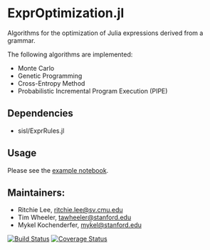 # ExprOptimization.jl

Algorithms for the optimization of Julia expressions derived from a grammar.  

The following algorithms are implemented:
* Monte Carlo
* Genetic Programming
* Cross-Entropy Method
* Probabilistic Incremental Program Execution (PIPE)

## Dependencies

* sisl/ExprRules.jl

## Usage

Please see the [example notebook](http://nbviewer.ipython.org/github/sisl/ExprOptimization.jl/blob/master/examples/symbolic_regression.ipynb).


## Maintainers:

* Ritchie Lee, ritchie.lee@sv.cmu.edu
* Tim Wheeler, tawheeler@stanford.edu
* Mykel Kochenderfer, mykel@stanford.edu

[![Build Status](https://travis-ci.org/sisl/ExprOptimization.jl.svg?branch=master)](https://travis-ci.org/sisl/ExprOptimization.jl) [![Coverage Status](https://coveralls.io/repos/sisl/ExprOptimization.jl/badge.svg?branch=master&service=github)](https://coveralls.io/github/sisl/ExprOptimization.jl?branch=master)
